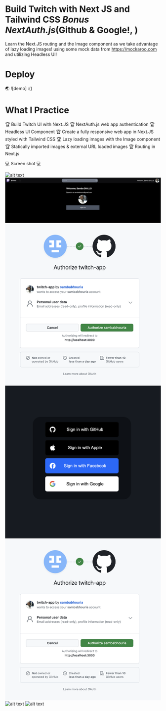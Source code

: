 # Build Twitch with Next JS and Tailwind CSS _Bonus NextAuth.js_(Github & Google!, )

Learn the Next.JS routing and the Image component as we take advantage of lazy loading images!
using some mock data from https://mockaroo.com and utilizing Headless UI!

# Deploy

🌏 ![demo] :()

# What I Practice

🏆 Build Twitch UI with Next.JS
🏆 NextAuth.js web app authentication
🏆 Headless UI Component
🏆 Create a fully responsive web app in Next.JS styled with Tailwind CSS
🏆 Lazy loading images with the Image component
🏆 Statically imported images & external URL loaded images
🏆 Routing in Next.js

💻 Screen shot 💻

![alt text](screen.gif)
![alt text](1.png)
![alt text](2.png)
![alt text](3.png)
![alt text](4.png)
![alt text](5.png)
![alt text](6.png)
